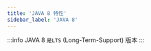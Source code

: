 ```yaml
---
title: 'JAVA 8 特性'
sidebar_label: 'JAVA 8'
---
```


:::info
JAVA 8 `是LTS` (Long-Term-Support) 版本
:::
